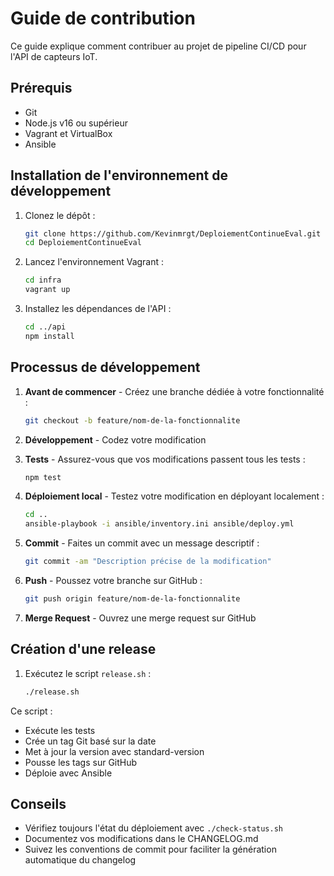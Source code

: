 # Guide de contribution

Ce guide explique comment contribuer au projet de pipeline CI/CD pour l'API de capteurs IoT.

## Prérequis

- Git
- Node.js v16 ou supérieur
- Vagrant et VirtualBox
- Ansible

## Installation de l'environnement de développement

1. Clonez le dépôt :
   ```bash
   git clone https://github.com/Kevinmrgt/DeploiementContinueEval.git
   cd DeploiementContinueEval
   ```

2. Lancez l'environnement Vagrant :
   ```bash
   cd infra
   vagrant up
   ```

3. Installez les dépendances de l'API :
   ```bash
   cd ../api
   npm install
   ```

## Processus de développement

1. **Avant de commencer** - Créez une branche dédiée à votre fonctionnalité :
   ```bash
   git checkout -b feature/nom-de-la-fonctionnalite
   ```

2. **Développement** - Codez votre modification

3. **Tests** - Assurez-vous que vos modifications passent tous les tests :
   ```bash
   npm test
   ```

4. **Déploiement local** - Testez votre modification en déployant localement :
   ```bash
   cd ..
   ansible-playbook -i ansible/inventory.ini ansible/deploy.yml
   ```

5. **Commit** - Faites un commit avec un message descriptif :
   ```bash
   git commit -am "Description précise de la modification"
   ```

6. **Push** - Poussez votre branche sur GitHub :
   ```bash
   git push origin feature/nom-de-la-fonctionnalite
   ```

7. **Merge Request** - Ouvrez une merge request sur GitHub

## Création d'une release

1. Exécutez le script `release.sh` :
   ```bash
   ./release.sh
   ```

Ce script :
- Exécute les tests
- Crée un tag Git basé sur la date
- Met à jour la version avec standard-version
- Pousse les tags sur GitHub
- Déploie avec Ansible

## Conseils

- Vérifiez toujours l'état du déploiement avec `./check-status.sh`
- Documentez vos modifications dans le CHANGELOG.md
- Suivez les conventions de commit pour faciliter la génération automatique du changelog

